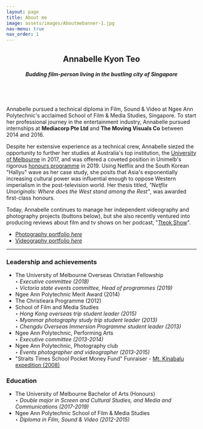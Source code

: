 ```yaml
---
layout: page
title: About me
image: assets/images/Aboutmebanner-1.jpg
nav-menu: true
nav_order: 1
---
```


<!-- Main -->
<div id="main" class="alt">

<!-- One -->
<section id="one">
	<div class="inner">
		<header class="major">
			<h1>Annabelle Kyon Teo</h1>
			<h4><i>Budding film-person living in the bustling city of Singapore</i></h4>
				<span class="image fit"><img src="{% link assets/images/Aboutmebanner.jpg %}" alt="" /></span>
		</header>
<!-- Two -->
<h2 id="content"></h2>
<p>Annabelle pursued a technical diploma in Film, Sound & Video at Ngee Ann Polytechnic's acclaimed School of Film & Media Studies, Singapore. To start her professional journey in the entertainment industry, Annabelle pursued internships at <b>Mediacorp Pte Ltd</b> and <b>The Moving Visuals Co</b> between 2014 and 2016.</p>

<p>Despite her extensive experience as a technical crew, Annabelle siezed the opportunity to further her studies at Australia's top institution, the <a href="https://study.unimelb.edu.au/">University of Melbourne</a> in 2017, and was offered a coveted position in Unimelb's rigorous <a href="https://arts.unimelb.edu.au/students/undergraduate/enrich-your-bachelor-of-arts/honours">honours programme</a> in 2019. Using Netflix and the South Korean "Hallyu" wave as her case study, she posits that Asia's exponentially increasing cultural power was influential enough to oppose Western imperialism in the post-television world. Her thesis titled, <i>"Netflix Unoriginals: Where does the West stand among the Rest"</i>, was awarded first-class honours.</p>

<p>Today, Annabelle continues to manage her independent videography and photography projects (buttons below), but she also recently ventured into producing reviews about film and tv shows on her podcast, "<a href="https://open.spotify.com/show/2Jobj5yU9GO76OsrQivkII?si=o0ZaXe70RImBSWiES_a5Yw">Tteok Show</a>".</p>

<!-- <div class="spotlights section"> -->
<ul class="actions vertical">
	<li><a href="./photos/" class="button special fit small">Photography portfolio <i>here</i></a></li>
	<li><a href="./videography.html" class="button special fit small">Videography portfolio <i>here</i></a></li>
</ul>
<!-- </div> -->

<hr />

<!-- Three -->
<div class="row">
	<div class="6u 12u$(small)">
	<h3>Leadership and achievements</h3>
		<ul>
			<li>The University of Melbourne Overseas Christian Fellowship
				<section>‣ <i>Executive committee (2018)</i></section>
				<section>‣ <i>Victoria state events committee, Head of programmes (2019)</i></section></li>
			<li><section>Ngee Ann Polytechnic Merit Award (2014)</section></li>
			<li><section>The Christieara Programme (2012)</section></li>
			<li>School of Film and Media Studies
				<section>‣ <i>Hong Kong overseas trip student leader (2015)</i></section>
				<section>‣ <i>Myanmar photography study trip student leader (2013)</i></section>
				<section>‣ <i>Chengdu Overseas Immersion Programme student leader (2013)</i></section></li>
			<li>Ngee Ann Polytechnic, Performing Arts
				<section>‣ <i>Executive committee (2013-2014)</i></section></li>
			<li>Ngee Ann Polytechnic, Photography club
				<section>‣ <i>Events photographer and videographer (2013-2015)</i></section></li>
			<li><section>"Straits Times School Pocket Money Fund" Funraiser - <a href="https://eresources.nlb.gov.sg/newspapers/digitised/issue/straitstimes20080428-1#">Mt. Kinabalu expedition (2008)</a></section></li>
		</ul>
	</div>

<div class="6u$ 12u$(small)">
	<h3>Education</h3>
		<ul>
			<li>The University of Melbourne Bachelor of Arts (Honours)
			<section>‣ <i>Double major in Screen and Cultural Studies, and Media and Communications (2017-2019)</i></section></li>
			<li>Ngee Ann Polytechnic School of Film & Media Studies
			<section>‣ <i>Diploma in Film, Sound & Video (2012-2015)</i></section></li>
		</ul>
</div>

<!-- Four -->
<!-- <h3>Connect with Annabelle</h3>
	<a href="https://www.linkedin.com/in/annabelletxp/">
		<img width="50" height="50" src="{% link assets/images/ICONlinkedin.png %}" alt="" /></a>
	<a href="https://twitter.com/TteokShow">
		<img width="50" height="50" src="{% link assets/images/ICONtwitter.png %}" alt="" /></a>
	<a href="https://open.spotify.com/show/2Jobj5yU9GO76OsrQivkII?si=o0ZaXe70RImBSWiES_a5Yw">
		<img width="50" height="50" src="{% link assets/images/ICONspotify.png %}" alt="" /></a>
	<a href="https://www.instagram.com/bellethefreeelf/">
		<img width="50" height="50" src="{% link assets/images/ICONinstag.png %}" alt="" /></a>
	<a href="mailto:annabellekyonteo@gmail.com">
		<img width="50" height="50" src="{% link assets/images/ICONmail.png %}" alt="" /></a>
</div><hr /> -->
